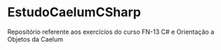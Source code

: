 # EstudoCaelumCSharp
Repositório referente aos exercícios do curso FN-13 C# e Orientação a Objetos da Caelum
